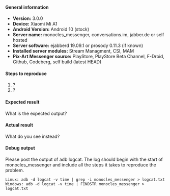 #### General information

* **Version:** 3.0.0
* **Device:** Xiaomi Mi A1
* **Android Version:**  Android 10 (stock)
* **Server name:** monocles_messenger, conversations.im, jabber.de or self hosted
* **Server software:** ejabberd 19.09.1 or prosody 0.11.3 (if known)
* **Installed server modules:** Stream Managment, CSI, MAM
* **Pix-Art Messenger source:** PlayStore, PlayStore Beta Channel, F-Droid, Github, Codeberg, self build (latest HEAD)


#### Steps to reproduce

1. ?
2. ?


#### Expected result

What is the expected output? 


#### Actual result

What do you see instead?


#### Debug output

Please post the output of adb logcat. The log should begin with the start of monocles_messenger and include all the
steps it takes to reproduce the problem.

````
Linux: adb -d logcat -v time | grep -i monocles_messenger > logcat.txt
Windows: adb -d logcat -v time | FINDSTR monocles_messenger > logcat.txt
````
